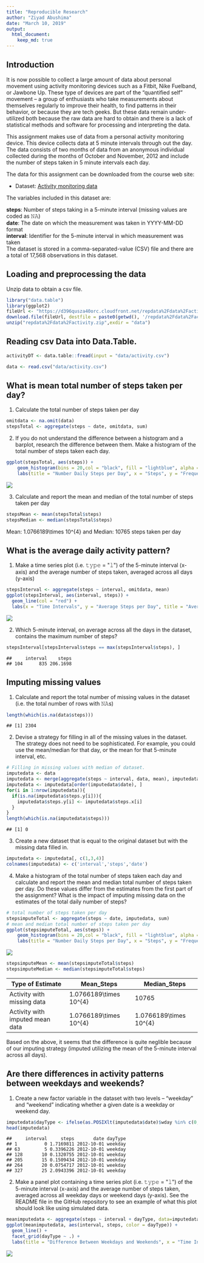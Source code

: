 ```yaml
---
title: "Reproducible Research"
author: "Ziyad Abushima"
date: "March 10, 2019"
output: 
  html_document:
    keep_md: true
---
```




## Introduction
It is now possible to collect a large amount of data about personal movement using activity monitoring devices such as a Fitbit, Nike Fuelband, or Jawbone Up. These type of devices are part of the “quantified self” movement – a group of enthusiasts who take measurements about themselves regularly to improve their health, to find patterns in their behavior, or because they are tech geeks. But these data remain under-utilized both because the raw data are hard to obtain and there is a lack of statistical methods and software for processing and interpreting the data.

This assignment makes use of data from a personal activity monitoring device. This device collects data at 5 minute intervals through out the day. The data consists of two months of data from an anonymous individual collected during the months of October and November, 2012 and include the number of steps taken in 5 minute intervals each day.

The data for this assignment can be downloaded from the course web site:

* Dataset: [Activity monitoring data](https://d396qusza40orc.cloudfront.net/repdata%2Fdata%2Factivity.zip) 

The variables included in this dataset are:

**steps**: Number of steps taking in a 5-minute interval (missing values are coded as 𝙽𝙰) </br>
**date**: The date on which the measurement was taken in YYYY-MM-DD format </br>
**interval**: Identifier for the 5-minute interval in which measurement was taken </br>
The dataset is stored in a comma-separated-value (CSV) file and there are a total of 17,568 observations in this dataset. 

## Loading and preprocessing the data
Unzip data to obtain a csv file.


```r
library("data.table")
library(ggplot2)
fileUrl <- "https://d396qusza40orc.cloudfront.net/repdata%2Fdata%2Factivity.zip"
download.file(fileUrl, destfile = paste0(getwd(), '/repdata%2Fdata%2Factivity.zip'))
unzip("repdata%2Fdata%2Factivity.zip",exdir = "data")
```

## Reading csv Data into Data.Table. 

```r
activityDT <- data.table::fread(input = "data/activity.csv")
```

```r
data <- read.csv("data/activity.csv")
```

## What is mean total number of steps taken per day?

1. Calculate the total number of steps taken per day


```r
omitdata <- na.omit(data)
stepsTotal <- aggregate(steps ~ date, omitdata, sum)
```

2. If you do not understand the difference between a histogram and a barplot, research the difference between them. Make a histogram of the total number of steps taken each day. 


```r
ggplot(stepsTotal, aes(steps)) +
    geom_histogram(bins = 20,col = "black", fill = "lightblue", alpha = 0.3) +
    labs(title = "Number Daily Steps per Day", x = "Steps", y = "Frequency")
```

![](PA1_template_files/figure-html/unnamed-chunk-5-1.png)<!-- -->

3. Calculate and report the mean and median of the total number of steps taken per day


```r
stepsMean <- mean(stepsTotal$steps)
stepsMedian <- median(stepsTotal$steps)
```

Mean: 1.0766189\times 10^{4} and Median: 10765 steps taken per day

## What is the average daily activity pattern?

1. Make a time series plot (i.e. 𝚝𝚢𝚙𝚎 = "𝚕") of the 5-minute interval (x-axis) and the average number of steps taken, averaged across all days (y-axis)


```r
stepsInterval <- aggregate(steps ~ interval, omitdata, mean)
ggplot(stepsInterval, aes(interval, steps)) +
  geom_line(col = "red") +
  labs(x = "Time Intervals", y = "Average Steps per Day", title = "Average Number Of Steps Taken Across All Days")
```

![](PA1_template_files/figure-html/unnamed-chunk-7-1.png)<!-- -->

2. Which 5-minute interval, on average across all the days in the dataset, contains the maximum number of steps?


```r
stepsInterval[stepsInterval$steps == max(stepsInterval$steps), ]
```

```
##     interval    steps
## 104      835 206.1698
```


## Imputing missing values

1. Calculate and report the total number of missing values in the dataset (i.e. the total number of rows with 𝙽𝙰s)


```r
length(which(is.na(data$steps)))
```

```
## [1] 2304
```

2. Devise a strategy for filling in all of the missing values in the dataset. The strategy does not need to be sophisticated. For example, you could use the mean/median for that day, or the mean for that 5-minute interval, etc.


```r
# Filling in missing values with median of dataset. 
imputedata <- data
imputedata <- merge(aggregate(steps ~ interval, data, mean), imputedata, by = "interval", all.x = TRUE, all.y = TRUE)
imputedata <- imputedata[order(imputedata$date), ]
for(i in 1:nrow(imputedata)){
  if(is.na(imputedata$steps.y[i])){
    imputedata$steps.y[i] <- imputedata$steps.x[i]
  }
}
length(which(is.na(imputedata$steps)))
```

```
## [1] 0
```

3. Create a new dataset that is equal to the original dataset but with the missing data filled in.


```r
imputedata <- imputedata[, c(1,3,4)]
colnames(imputedata) <- c('interval','steps','date')
```

4. Make a histogram of the total number of steps taken each day and calculate and report the mean and median total number of steps taken per day. Do these values differ from the estimates from the first part of the assignment? What is the impact of imputing missing data on the estimates of the total daily number of steps?


```r
# total number of steps taken per day
stepsimputeTotal <- aggregate(steps ~ date, imputedata, sum)
# mean and median total number of steps taken per day
ggplot(stepsimputeTotal, aes(steps)) +
    geom_histogram(bins = 20,col = "black", fill = "lightblue", alpha = 0.3) +
    labs(title = "Number Daily Steps per Day", x = "Steps", y = "Frequency")
```

![](PA1_template_files/figure-html/unnamed-chunk-12-1.png)<!-- -->

```r
stepsimputeMean <- mean(stepsimputeTotal$steps)
stepsimputeMedian <- median(stepsimputeTotal$steps)
```

Type of Estimate | Mean_Steps | Median_Steps
--- | --- | ---
Activity with missing data | 1.0766189\times 10^{4} | 10765
Activity with imputed mean data | 1.0766189\times 10^{4} | 1.0766189\times 10^{4}

Based on the above, it seems that the difference is quite neglible because of our imputing strategy (imputed utilizing the mean of the 5-minute interval across all days).

## Are there differences in activity patterns between weekdays and weekends?

1. Create a new factor variable in the dataset with two levels – “weekday” and “weekend” indicating whether a given date is a weekday or weekend day.


```r
imputedata$dayType <- ifelse(as.POSIXlt(imputedata$date)$wday %in% c(0,6), 'weekend', 'weekday')
head(imputedata)
```

```
##     interval     steps       date dayType
## 1          0 1.7169811 2012-10-01 weekday
## 63         5 0.3396226 2012-10-01 weekday
## 128       10 0.1320755 2012-10-01 weekday
## 205       15 0.1509434 2012-10-01 weekday
## 264       20 0.0754717 2012-10-01 weekday
## 327       25 2.0943396 2012-10-01 weekday
```

2. Make a panel plot containing a time series plot (i.e. 𝚝𝚢𝚙𝚎 = "𝚕") of the 5-minute interval (x-axis) and the average number of steps taken, averaged across all weekday days or weekend days (y-axis). See the README file in the GitHub repository to see an example of what this plot should look like using simulated data.


```r
meanimputedata <- aggregate(steps ~ interval + dayType, data=imputedata, mean)
ggplot(meanimputedata, aes(interval, steps, color = dayType)) + 
  geom_line() +
  facet_grid(dayType ~ .) +
  labs(title = "Difference Between Weekdays and Weekends", x = "Time Interval", y = "Average Number of Steps") + facet_wrap(~dayType , ncol = 1, nrow=2)
```

![](PA1_template_files/figure-html/unnamed-chunk-14-1.png)<!-- -->
